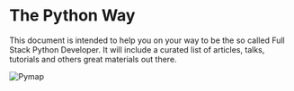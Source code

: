 # The Python Way

This document is intended to help you on your way to be the so called Full Stack Python Developer. It will include a curated list of articles, talks, tutorials and others great materials out there.

![Pymap](../master/assets/pymap.png?raw=true)
